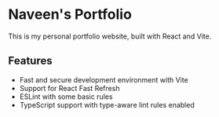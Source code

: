 # Naveen's Portfolio

This is my personal portfolio website, built with React and Vite.

## Features

- Fast and secure development environment with Vite
- Support for React Fast Refresh
- ESLint with some basic rules
- TypeScript support with type-aware lint rules enabled
